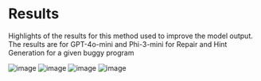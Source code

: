 # Results
Highlights of the results for this method used to improve the model output. The results are for GPT-4o-mini and Phi-3-mini for Repair and Hint Generation for a given buggy program

![image](https://github.com/user-attachments/assets/c74c3932-f868-4a10-876f-3655c1b6cc10)
![image](https://github.com/user-attachments/assets/78ae202e-2ee0-4c06-9522-f42286fcb2de)
![image](https://github.com/user-attachments/assets/f926d98a-e1d3-4b04-90cd-cada57564327)
![image](https://github.com/user-attachments/assets/35765e52-fd40-4d04-95ae-b16ea488ff00)
